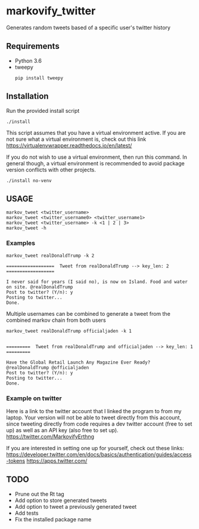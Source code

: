 # markovify_twitter
Generates random tweets based of a specific user's twitter history

## Requirements

* Python 3.6
* tweepy
  ```shell
  pip install tweepy
  ```

## Installation

Run the provided install script

```shell
./install
```

This script assumes that you have a virtual environment active. If you are not sure what a virtual
environment is, check out this link https://virtualenvwrapper.readthedocs.io/en/latest/

If you do not wish to use a virtual environment, then run this command. In general though,
a virtual environment is recommended to avoid package version conflicts with other projects.

```shell
./install no-venv
```


## USAGE

```shell
markov_tweet <twitter_username>
markov_tweet <twitter_username0> <twitter_username1>
markov_tweet <twitter_username> -k <1 | 2 | 3>
markov_tweet -h
```

### Examples

```shell
markov_tweet realDonaldTrump -k 2
```
```
==================  Tweet from realDonaldTrump --> key_len: 2 ==================

I never said for years (I said no), is now on Island. Food and water on site. @realDonaldTrump
Post to twitter? (Y/n): y
Posting to twitter...
Done.
```

Multiple usernames can be combined to generate a tweet from the combined markov chain from both users

```shell
markov_tweet realDonaldTrump officialjaden -k 1
```

```

=========  Tweet from realDonaldTrump and officialjaden --> key_len: 1 =========

Have the Global Retail Launch Any Magazine Ever Ready? @realDonaldTrump @officialjaden
Post to twitter? (Y/n): y
Posting to twitter...
Done.
```


### Example on twitter

Here is a link to the twitter account that I linked the program to from my laptop. Your version
will not be able to tweet directly from this account, since tweeting directly from code requires
a dev twitter account (free to set up) as well as an API key (also free to set up).
https://twitter.com/MarkovifyErthng

If you are interested in setting one up for yourself, check out these links:
https://developer.twitter.com/en/docs/basics/authentication/guides/access-tokens
https://apps.twitter.com/


## TODO

* Prune out the Rt tag
* Add option to store generated tweets
* Add option to tweet a previously generated tweet
* Add tests
* Fix the installed package name
